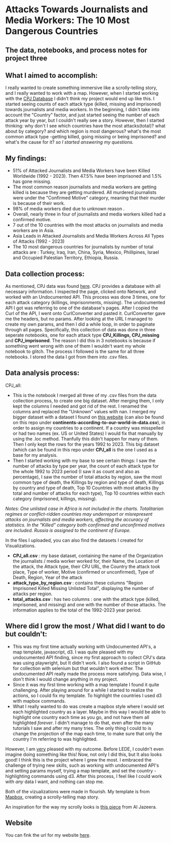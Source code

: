 # Attacks Towards Journalists and Media Workers: The 10 Most Dangerous Countries
## The data, notebooks, and process notes for project three
## What I aimed to accomplish:
I really wanted to create something immersive like a scrolly-telling story, and I really wanted to work with a map. However, when I started working with the [CPJ Database](https://cpj.org/data/) I didn't think my project would end up like this. I started seeing counts of each attack type (killed, missing and imprisoned) towards journalists and media workers. In the beginning, I didn't take into account the "Country" factor, and just started seeing the number of each attack year by year, but I couldn't really see a story. However, then I started thinking: why don't I see which countries have the most attacks(total)? what about by category? and which region is most dangerous? what's the most common attack type -getting killed, going missing or being imprisoned? and what's the cause for it? <i>so I started answering my questions.</i>
## My findings:
* 51% of Attacked Journalists and Media Workers have been Killed Worldwide (1992 - 2023). Then 47.5% have been imprisoned and 1.5% has gone missing.
* The most common reason journalists and media workers are getting killed is because they are getting murdered. All murdered journalists were under the "Confirmed Motive" category, meaning that their murder is because of their work.
* 98% of media workers died due to unknown reason .
* Overall, nearly three in four of journalists and media workers killed had a confirmed motive.
* 7 out of the 10 countries with the most attacks on journalists and media workers are in Asia.
* Asia Leads in Attacked Journalists and Media Workers Across All Types of Attacks (1992 - 2023)
* The 10 most dangerous countries for journalists by number of total attacks are : Turkey, Iraq, Iran, China, Syria, Mexico, Phillipines, Israel and Occupied Palestian Territory, Ethiopia, Russia.
## Data collection process:
As mentioned, CPJ data was found [here](https://cpj.org/data/). CPJ provides a database with all necessary information. I inspected the page, clicked onto Network, and worked with an Undocumented API. This process was done 3 times, one for each attack category (killings, imprisonments, missing). The undocumented API I got was referring to one of the database's pages. After I copied the Curl of the API, I went onto CurlConverter and pasted it. CurlConverter gave me the headers, but no params. After looking at the URL I managed to create my own params, and then I did a while loop, in order to paginate through all pages. Specifically, this collection of data was done in three seperate notebooks, one for each attack type <b>CPJ_Killings, CPJ_missing</b> and <b>CPJ_imprisoned</b>. The reason I did this in 3 notebooks is because if something went wrong with one of them I wouldn't want my whole notebook to glitch. The process I followed is the same for all three notebooks. I stored the data I got from them into .csv files.
## Data analysis process:
CPJ_all:
- This is the notebook I merged all three of my .csv files from the data collection process, to create one big dataset. After merging them, I only kept the columns I needed and got rid of the rest. I renamed the columns and replaced the "Unknown" values with nan. I merged my bigger dataset with a dataset I found on [this website](https://developers.google.com/public-data/docs/canonical/countries_csv) (can also be found on this repo under <b>continents-according-to-our-world-in-data.csv</b>), in order to assign my countries to a continent. If a country was misspelled or had two names (ex. US or United States) I would fix that manually by using the .loc method. Thanfully this didn't happen for many of them. Then I only kept the rows for the years 1992 to 2023. This big dataset (which can be found in this repo under <b>CPJ_all</b> is the one I used as a base for my analysis.
- Then I started working with my base to see certain things: I saw the number of attacks by type per year, the count of each attack type for the whole 1992 to 2023 period (I saw it as count and also as percentage), I saw the number of total attacks by region, saw the most common type of death, the Killings by region and type of death, Killings by country and type of death, 
Top 10 Countries with most attacks (by total and number of attacks for each type), Top 10 countries within each category (imprisoned, killings, missing).

<i> Notes: One unlisted case in Africa is not included in the charts.
Totalitarian regimes or conflict-ridden countries may underreport or misrepresent attacks on journalists and media workers, affecting the accuracy of statistics.
In the "Killed" category both confirmed and unconfirmed motives are included.
Russia is assigned to the continent of Europe.</i>

In the files I uploaded, you can also find the datasets I created for Visualizations.
- <b> CPJ_all.csv </b> : my base dataset, containing the name of the Organization the journalists / media worker worked for, their Name, the Location of the attack, the Attack type, their CPJ URL, the Country the attack took place, Type of worker, Motive (confirmed or  unconfirmed), Type of Death, Region, Year of the attack
- <b> attack_type_by_region.csv </b>: contains these columns "Region	Imprisoned	Killed	Missing	Unlisted	Total", displaying the number of attacks per region.
- <b> total_attacks.csv </b> : has two columns : one with the attack type (killed, imprisoned, and missing) and one with the number of those attacks. The information applies to the total of the 1992-2023 year period.

## Where did I grow the most / What did I want to do but couldn't:
* This was my first time actually working with Undocumented API's, a map template, javascript, d3. I was quite pleased with my undocumented API finding, since my first approach to collect CPJ's data was using playwright, but It didn't work. I also found a script in GitHub for collection with selenium but that wouldn't work either. The undocumented API really made the process more satisfying. Data wise, I don't think I would change anything in my project.
* Since it was my first time working with a map template I found it quite challenging. After playing around for a while I started to realize the actions, so I could fix my template. To highlight the countries I used d3 with mapbox commands. 
* What I really wanted to do was create a mapbox style where I would set each highlighted country as a layer. Maybe in this way I would be able to highlight one country each time as you go, and not have them all highlighted <i>forever</i>. I didn't manage to do that, even after the many tutorials I saw and after my many tries. The only thing I could to is change the projection of the map each time, to make sure that only the country I'm referring to was highlighted.

However, I am <u>very</u> pleased with my outcome. Before LEDE, I couldn't even imagine doing something like this! Now, not only I did this, but It also looks good! I think this is the project where I grew the most. I embraced the challenge of trying new skills, such as working with undocumented API's and setting params myself, trying a map template, and set the country - highlighting commands using d3. After this process, I feel like I could work with <i>any</i> data I want, and nothing can stop me.

Both of the vizualizations were made in flourish. My template is from [Mapbox](https://github.com/mapbox/storytelling), creating a scrolly-telling map story.

An inspiration for the way my scrolly looks is [this piece](https://interactive.aljazeera.com/aje/2020/saving-the-nile/index.html) from Al Jazeera.

## Website
You can fink the url for my website [here](https://ioannapetsiou.github.io/attacks-on-journalists/).
